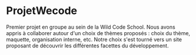 # ProjetWecode
Premier projet en groupe au sein de la Wild Code School.
Nous avons appris à collaborer autour d'un choix de thèmes proposés : choix du thème, maquette, organisation interne, etc.
Notre choix s'est tourné vers un site proposant de découvrir les différentes facettes du développement.
